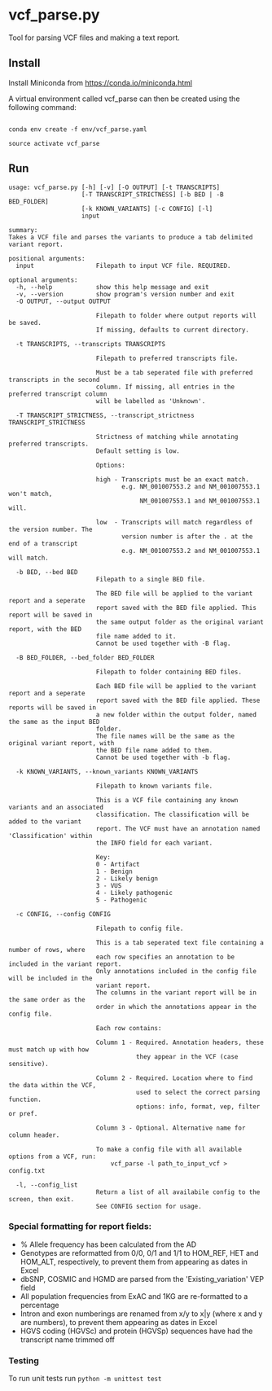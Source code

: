 # vcf_parse.py
Tool for parsing VCF files and making a text report.

## Install

Install Miniconda from https://conda.io/miniconda.html

A virtual environment called vcf_parse can then be created using the following command:

```

conda env create -f env/vcf_parse.yaml

source activate vcf_parse

```

## Run


```
usage: vcf_parse.py [-h] [-v] [-O OUTPUT] [-t TRANSCRIPTS]
                    [-T TRANSCRIPT_STRICTNESS] [-b BED | -B BED_FOLDER]
                    [-k KNOWN_VARIANTS] [-c CONFIG] [-l]
                    input

summary:
Takes a VCF file and parses the variants to produce a tab delimited
variant report.

positional arguments:
  input                 Filepath to input VCF file. REQUIRED.

optional arguments:
  -h, --help            show this help message and exit
  -v, --version         show program's version number and exit
  -O OUTPUT, --output OUTPUT

                        Filepath to folder where output reports will be saved.
                        If missing, defaults to current directory.

  -t TRANSCRIPTS, --transcripts TRANSCRIPTS

                        Filepath to preferred transcripts file.

                        Must be a tab seperated file with preferred transcripts in the second
                        column. If missing, all entries in the preferred transcript column
                        will be labelled as 'Unknown'.

  -T TRANSCRIPT_STRICTNESS, --transcript_strictness TRANSCRIPT_STRICTNESS

                        Strictness of matching while annotating preferred transcripts.
                        Default setting is low.

                        Options:

                        high - Transcripts must be an exact match.
                               e.g. NM_001007553.2 and NM_001007553.1 won't match,
                                    NM_001007553.1 and NM_001007553.1 will.

                        low  - Transcripts will match regardless of the version number. The
                               version number is after the . at the end of a transcript
                               e.g. NM_001007553.2 and NM_001007553.1 will match.

  -b BED, --bed BED
                        Filepath to a single BED file.

                        The BED file will be applied to the variant report and a seperate
                        report saved with the BED file applied. This report will be saved in
                        the same output folder as the original variant report, with the BED
                        file name added to it.
                        Cannot be used together with -B flag.

  -B BED_FOLDER, --bed_folder BED_FOLDER

                        Filepath to folder containing BED files.

                        Each BED file will be applied to the variant report and a seperate
                        report saved with the BED file applied. These reports will be saved in
                        a new folder within the output folder, named the same as the input BED
                        folder.
                        The file names will be the same as the original variant report, with
                        the BED file name added to them.
                        Cannot be used together with -b flag.

  -k KNOWN_VARIANTS, --known_variants KNOWN_VARIANTS

                        Filepath to known variants file.

                        This is a VCF file containing any known variants and an associated
                        classification. The classification will be added to the variant
                        report. The VCF must have an annotation named 'Classification' within
                        the INFO field for each variant.

                        Key:
                        0 - Artifact
                        1 - Benign
                        2 - Likely benign
                        3 - VUS
                        4 - Likely pathogenic
                        5 - Pathogenic

  -c CONFIG, --config CONFIG

                        Filepath to config file.

                        This is a tab seperated text file containing a number of rows, where
                        each row specifies an annotation to be included in the variant report.
                        Only annotations included in the config file will be included in the
                        variant report.
                        The columns in the variant report will be in the same order as the
                        order in which the annotations appear in the config file.

                        Each row contains:

                        Column 1 - Required. Annotation headers, these must match up with how
                                   they appear in the VCF (case sensitive).

                        Column 2 - Required. Location where to find the data within the VCF,
                                   used to select the correct parsing function.
                                   options: info, format, vep, filter or pref.

                        Column 3 - Optional. Alternative name for column header.

                        To make a config file with all available options from a VCF, run:
                            vcf_parse -l path_to_input_vcf > config.txt

  -l, --config_list
                        Return a list of all availabile config to the screen, then exit.
                        See CONFIG section for usage.
```

### Special formatting for report fields:  
- % Allele frequency has been calculated from the AD
- Genotypes are reformatted from 0/0, 0/1 and 1/1 to HOM_REF, HET and HOM_ALT, respectively, to prevent them from appearing as dates in Excel
- dbSNP, COSMIC and HGMD are parsed from the 'Existing_variation' VEP field
- All population frequencies from ExAC and 1KG are re-formatted to a percentage
- Intron and exon numberings are renamed from x/y to x|y (where x and y are numbers), to prevent them appearing as dates in Excel
- HGVS coding (HGVSc) and protein (HGVSp) sequences have had the transcript name trimmed off

### Testing
To run unit tests run `python -m unittest test`
